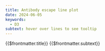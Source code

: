 ```yaml
---
title: Antibody escape line plot
date: 2024-06-05
keywords:
  - D3
subtext: hover over lines to see tooltip
---
```


<script setup>
  import AntibodyEscapeLines from '/components/graphs/AntibodyEscapeLines.vue';
</script>

<FigureTitle>{{$frontmatter.title}}</FigureTitle>
<SubtitleHeader>{{$frontmatter.subtext}}</SubtitleHeader>
<D3PlotContainer>
<AntibodyEscapeLines/>
</D3PlotContainer>

